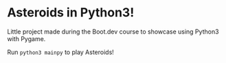 # Asteroids in Python3!

Little project made during the Boot.dev course to showcase using Python3 with Pygame.

Run ``python3 mainpy`` to play Asteroids!
